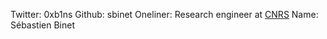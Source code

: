 Twitter: 0xb1ns
Github: sbinet
Oneliner: Research engineer at <a href="http://www.cnrs.fr/" target="_blank">CNRS</a>
Name: Sébastien Binet